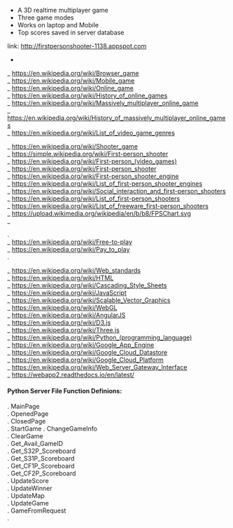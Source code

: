 * A 3D realtime multiplayer game
* Three game modes
* Works on laptop and Mobile
* Top scores saved in server database

link: 
http://firstpersonshooter-1138.appspot.com


-
_ https://en.wikipedia.org/wiki/Browser_game  
_ https://en.wikipedia.org/wiki/Mobile_game  
_ https://en.wikipedia.org/wiki/Online_game  
_ https://en.wikipedia.org/wiki/History_of_online_games  
_ https://en.wikipedia.org/wiki/Massively_multiplayer_online_game  
_ https://en.wikipedia.org/wiki/History_of_massively_multiplayer_online_games  
_ https://en.wikipedia.org/wiki/List_of_video_game_genres  
  
_ https://en.wikipedia.org/wiki/Shooter_game  
_ https://simple.wikipedia.org/wiki/First-person_shooter  
_ https://en.wikipedia.org/wiki/First-person_(video_games)  
_ https://en.wikipedia.org/wiki/First-person_shooter  
_ https://en.wikipedia.org/wiki/First-person_shooter_engine  
_ https://en.wikipedia.org/wiki/List_of_first-person_shooter_engines  
_ https://en.wikipedia.org/wiki/Social_interaction_and_first-person_shooters  
_ https://en.wikipedia.org/wiki/List_of_first-person_shooters  
_ https://en.wikipedia.org/wiki/List_of_freeware_first-person_shooters  
_ https://upload.wikimedia.org/wikipedia/en/b/b8/FPSChart.svg  
_  

.   
_ https://en.wikipedia.org/wiki/Free-to-play   
_ https://en.wikipedia.org/wiki/Pay_to_play  
.   
  
_ https://en.wikipedia.org/wiki/Web_standards  
_ https://en.wikipedia.org/wiki/HTML  
_ https://en.wikipedia.org/wiki/Cascading_Style_Sheets  
_ https://en.wikipedia.org/wiki/JavaScript  
_ https://en.wikipedia.org/wiki/Scalable_Vector_Graphics  
_ https://en.wikipedia.org/wiki/WebGL  
_ https://en.wikipedia.org/wiki/AngularJS  
_ https://en.wikipedia.org/wiki/D3.js  
_ https://en.wikipedia.org/wiki/Three.js  
_ https://en.wikipedia.org/wiki/Python_(programming_language)  
_ https://en.wikipedia.org/wiki/Google_App_Engine  
_ https://en.wikipedia.org/wiki/Google_Cloud_Datastore  
_ https://en.wikipedia.org/wiki/Google_Cloud_Platform  
_ https://en.wikipedia.org/wiki/Web_Server_Gateway_Interface  
_ https://webapp2.readthedocs.io/en/latest/  






#### Python Server File Function Definions:  
.  MainPage  
.  OpenedPage  
.  ClosedPage  
.  StartGame
.  ChangeGameInfo  
.  ClearGame  
.  Get_Avail_GameID  
.  Get_S32P_Scoreboard  
.  Get_S31P_Scoreboard  
.  Get_CF1P_Scoreboard  
.  Get_CF2P_Scoreboard  
.  UpdateScore  
.  UpdateWinner  
.  UpdateMap  
.  UpdateGame  
.  GameFromRequest  
.  



